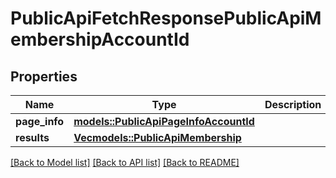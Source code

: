 # PublicApiFetchResponsePublicApiMembershipAccountId

## Properties

Name | Type | Description | Notes
------------ | ------------- | ------------- | -------------
**page_info** | [**models::PublicApiPageInfoAccountId**](PublicApiPageInfoAccountId.md) |  | 
**results** | [**Vec<models::PublicApiMembership>**](PublicApiMembership.md) |  | 

[[Back to Model list]](../README.md#documentation-for-models) [[Back to API list]](../README.md#documentation-for-api-endpoints) [[Back to README]](../README.md)


